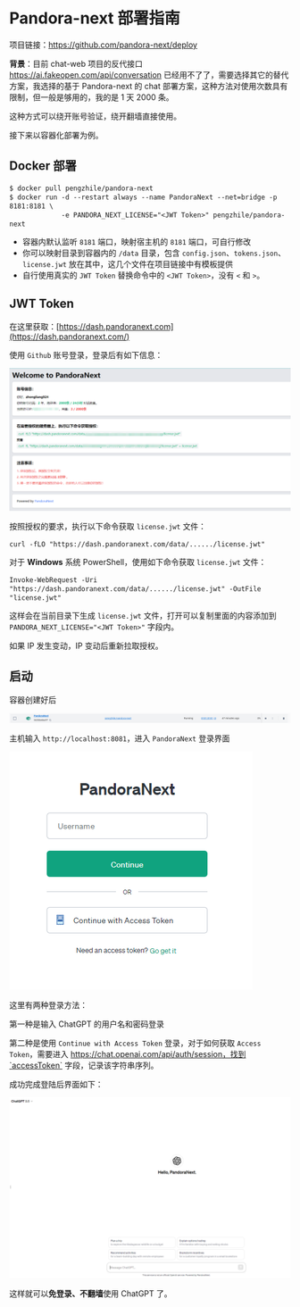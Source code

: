 # Pandora-next 部署指南

项目链接：https://github.com/pandora-next/deploy

**背景**：目前 chat-web 项目的反代接口 https://ai.fakeopen.com/api/conversation 已经用不了了，需要选择其它的替代方案，我选择的基于 Pandora-next 的 chat 部署方案，这种方法对使用次数具有限制，但一般是够用的，我的是 1 天 2000 条。

这种方式可以绕开账号验证，绕开翻墙直接使用。

接下来以容器化部署为例。

## Docker 部署

```
$ docker pull pengzhile/pandora-next
$ docker run -d --restart always --name PandoraNext --net=bridge -p 8181:8181 \
             -e PANDORA_NEXT_LICENSE="<JWT Token>" pengzhile/pandora-next
```

- 容器内默认监听 `8181` 端口，映射宿主机的 `8181` 端口，可自行修改
- 你可以映射目录到容器内的 `/data` 目录，包含 `config.json`、`tokens.json`、`license.jwt` 放在其中，这几个文件在项目链接中有模板提供
- 自行使用真实的 `JWT Token` 替换命令中的 `<JWT Token>`，没有 `<` 和 `>`。

## JWT Token

在这里获取：[https://dash.pandoranext.com](https://dash.pandoranext.com/)

使用 `Github` 账号登录，登录后有如下信息：

![](../../figs.assets/image-20231123113726907.png)

按照授权的要求，执行以下命令获取 `license.jwt` 文件：

```
curl -fLO "https://dash.pandoranext.com/data/....../license.jwt"
```

对于 **Windows** 系统 PowerShell，使用如下命令获取 `license.jwt` 文件：

```
Invoke-WebRequest -Uri "https://dash.pandoranext.com/data/....../license.jwt" -OutFile "license.jwt"
```

这样会在当前目录下生成 `license.jwt` 文件，打开可以复制里面的内容添加到 `PANDORA_NEXT_LICENSE="<JWT Token>"` 字段内。

如果 IP 发生变动，IP 变动后重新拉取授权。

## 启动

容器创建好后

![](../../figs.assets/image-20231123115324232.png)

主机输入 `http://localhost:8081`，进入 `PandoraNext` 登录界面

![](../../figs.assets/image-20231123114649158.png)

这里有两种登录方法：

第一种是输入 ChatGPT 的用户名和密码登录

第二种是使用 `Continue with Access Token` 登录，对于如何获取 `Access Token`，需要进入 https://chat.openai.com/api/auth/session，找到`accessToken` 字段，记录该字符串序列。

成功完成登陆后界面如下：

![](../../figs.assets/image-20231123114953470.png)

这样就可以**免登录、不翻墙**使用 ChatGPT 了。

